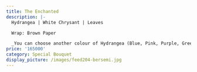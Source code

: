 ```yaml
---
title: The Enchanted
description: |-
  Hydrangea | White Chrysant | Leaves

  Wrap: Brown Paper

  _You can choose another colour of Hydrangea (Blue, Pink, Purple, Green)_
price: '165000'
category: Special Bouquet
display_picture: /images/feed204-bersemi.jpg
---
```


